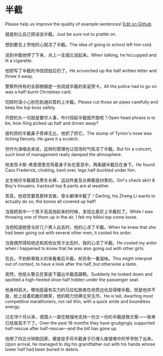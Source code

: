 # 半截

Please help us improve the quality of example sentences! [Edit on Github](https://github.com/jiyushe/jiyu-example-sentence-source/blob/main/chinese/banjie.md)

<p><span class="chinese">就是别让自己把话说半截。</span><span class="english">Just be sure not to prattle on.</span></p>

<p><span class="chinese">想到要去上学他的心就凉了半截。</span><span class="english">The idea of going to school left him cold.</span></p>

<p><span class="chinese">说到半截他停了下来，点上一支烟又说起来。</span><span class="english">When talking, he hiccupped and lit a cigarette.</span></p>

<p><span class="chinese">他把写了半截的书信团拢后扔了。</span><span class="english">He scrunched up the half written letter and threw it away.</span></p>

<p><span class="chinese">警察所持有的全部根据是一张烧成半截的圣诞贺卡。</span><span class="english">All the police had to go on was a half-burnt Christmas card.</span></p>

<p><span class="chinese">切除时请小心别伤到通风管的上半截。</span><span class="english">Please cut those air pipes carefully and keep the top boss safely.</span></p>

<p><span class="chinese">开腔的头一句就是要尽人事，咋兴捞起半截就开跑呢？</span><span class="english">Open head phrase is to be, how Xing picked up half and driven away?</span></p>

<p><span class="chinese">提利昂的半截鼻子奇痒无比，他抓了抓它。</span><span class="english">The stump of Tyrion's nose was itching fiercely. He gave it a scratch.</span></p>

<p><span class="chinese">但作为演唱会来说，这样的管理也让现场的气氛凉了半截。</span><span class="english">But for a concert, such kind of management really damped the atmosphere.</span></p>

<p><span class="chinese">他发现卡斯-弗里德里克弯着身子处在窒息中，两条腿半截压在身下。</span><span class="english">He found Cass Frederick, choking, bent over, legs half-buckled under him.</span></p>

<p><span class="chinese">女生格仔半截裙及男生长裤、运动外套及长裤都是四季的。</span><span class="english">Girl's check skirt & Boy's trousers, tracksuit top & pants are al weather.</span></p>

<p><span class="chinese">乖乖，他郑笠要真那样去做，骨头都埋半截了！</span><span class="english">Darling, his Zheng Li wants to actually do so, the bones all covered up half!</span></p>

<p><span class="chinese">当我把其中一个孩子高高抛起来的时候，发现比基尼上半截松了。</span><span class="english">While I was throwing one of them up in the air, I felt my bikini top come loose.</span></p>

<p><span class="chinese">当他知道她曾与好几个男人出去时，他的心凉了半截。</span><span class="english">When he knew that she had been going out with several other men, it cooled his ardor.</span></p>

<p><span class="chinese">当我偶然得知他还和其他女孩子出去时，我的心凉了半截。</span><span class="english">He cooled my ardor when I happened to know that he was also going out with other girls.</span></p>

<p><span class="chinese">在此，不妨断章取义的来看看后半截，却另有一番滋味。</span><span class="english">This might interpret out of context, to have a look after the half, but otherwise a taste.</span></p>

<p><span class="chinese">突然，他低头瞥见在客座下露出半截高跟鞋。</span><span class="english">Suddenly he looked down and spotted a high-heeled shoe half hidden under the passenger seat.</span></p>

<p><span class="chinese">他身材高大，哪怕是最有实力的马拉松跑者在他旁边也显得矮半截，但是他并不瘦，脸上挂着机敏的微笑，他的精力仿佛无穷无尽。</span><span class="english">He is tall, dwarfing most competitive marathoners, not rail thin, with a quick smile and boundless energy.</span></p>

<p><span class="chinese">过去18个月以来，德国人一直在勉强地支持一份又一份的半截拯救方案——账单已经居高不下了。</span><span class="english">Over the past 18 months they have grudgingly supported half-rescue after half-rescue—and the bill has gone up.</span></p>

<p><span class="chinese">他用了四五分钟跑回家，硬是徒手将半截身子已埋入废墟堆中的爷爷刨了出来。</span><span class="english">Upon arrival, he managed to dig his grandfather out with his hands whose lower half had been buried in debris.</span></p>

